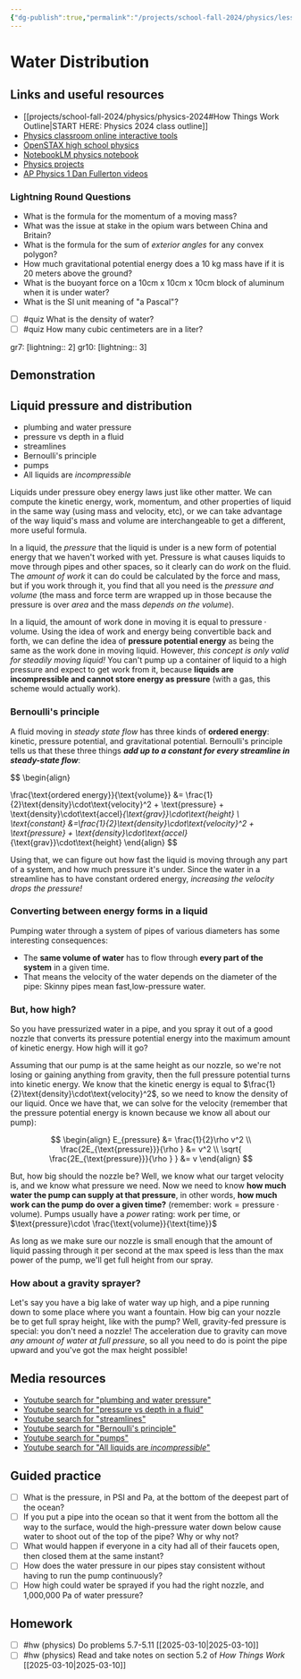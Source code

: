 ```yaml
---
{"dg-publish":true,"permalink":"/projects/school-fall-2024/physics/lessons/water-distribution/"}
---
```



#  Water Distribution

## Links and useful resources 

- [[projects/school-fall-2024/physics/physics-2024#How Things Work Outline\|START HERE: Physics 2024 class outline]]
- [Physics classroom online interactive tools](https://www.physicsclassroom.com/Lesson-Plans/Algebra-Based-Physics)
- [OpenSTAX high school physics](https://openstax.org/books/physics/pages/1-introduction)
- [NotebookLM physics notebook](https://notebooklm.google.com/notebook/94fe29f5-cebb-4621-9e03-d20110b7a978)
- [Physics projects](https://www.sciencebuddies.org/science-fair-projects/science-projects/physics/high-school)
- [AP Physics 1 Dan Fullerton videos](https://www.youtube.com/playlist?list=PLd2HWlWc-MsysWuL9ksneEM8cl5bk3bHH)



### Lightning Round Questions

- What is the formula for the momentum of a moving mass? 
- What was the issue at stake in the opium wars between China and Britain? 
- What is the formula for the sum of *exterior angles* for any convex polygon? 
- How much gravitational potential energy does a 10 kg mass have if it is 20 meters above the ground? 
- What is the buoyant force on a 10cm x 10cm x 10cm block of aluminum when it is under water? 
- What is the SI unit meaning of "a Pascal"? 

- [ ] #quiz What is the density of water?
- [ ] #quiz How many cubic centimeters are in a liter?

gr7: [lightning:: 2]
gr10: [lightning:: 3]

## Demonstration


## Liquid pressure and distribution

- plumbing and water pressure 
- pressure vs depth in a fluid 
- streamlines 
- Bernoulli's principle 
- pumps 
- All liquids are *incompressible* 

Liquids under pressure obey energy laws just like other matter. We can compute the kinetic energy, work, momentum, and other properties of liquid in the same way (using mass and velocity, etc), or we can take advantage of the way liquid's mass and volume are interchangeable to get a different, more useful formula.

In a liquid, the *pressure* that the liquid is under is a new form of potential energy that we haven't worked with yet. Pressure is what causes liquids to move through pipes and other spaces, so it clearly can do *work* on the fluid. The *amount of work* it can do could be calculated by the force and mass, but if you work through it, you find that all you need is the *pressure and volume* (the mass and force term are wrapped up in those because the pressure is over *area* and the mass *depends on the volume*).

In a liquid, the amount of work done in moving it is equal to $\text{pressure}\cdot\text{volume}$. Using the idea of work and energy being convertible back and forth, we can define the idea of **pressure potential energy** as being the same as the work done in moving liquid. However, *this concept is only valid for steadily moving liquid!* You can't pump up a container of liquid to a high pressure and expect to get work from it, because **liquids are incompressible and cannot store energy as pressure** (with a gas, this scheme would actually work).

### Bernoulli's principle

A fluid moving in *steady state flow* has three kinds of **ordered energy**: kinetic, pressure potential, and gravitational potential. Bernoulli's principle tells us that these three things ***add up to a constant for every streamline in steady-state flow***:

$$
\begin{align}

\frac{\text{ordered energy}}{\text{volume}} &= \frac{1}{2}\text{density}\cdot\text{velocity}^2 + \text{pressure} + \text{density}\cdot\text{accel}_{\text{grav}}\cdot\text{height} \\
\text{constant} &=\frac{1}{2}\text{density}\cdot\text{velocity}^2 + \text{pressure} + \text{density}\cdot\text{accel}_{\text{grav}}\cdot\text{height} 
\end{align}
$$

Using that, we can figure out how fast the liquid is moving through any part of a system, and how much pressure it's under. Since the water in a streamline has to have constant ordered energy, *increasing the velocity drops the pressure!* 

### Converting between energy forms in a liquid

Pumping water through a system of pipes of various diameters has some interesting consequences:
- The **same volume of water** has to flow through **every part of the system** in a given time.
- That means the velocity of the water depends on the diameter of the pipe: Skinny pipes mean fast,low-pressure water.

### But, how high?

So you have pressurized water in a pipe, and you spray it out of a good nozzle that converts its pressure potential energy into the maximum amount of kinetic energy. How high will it go?

Assuming that our pump is at the same height as our nozzle, so we're not losing or gaining anything from gravity, then the full pressure potential turns into kinetic energy. We know that the kinetic energy is equal to $\frac{1}{2}\text{density}\cdot\text{velocity}^2$, so we need to know the density of our liquid. Once we have that, we can solve for the velocity (remember that the pressure potential energy is known because we know all about our pump):

$$
\begin{align}
E_{pressure} &= \frac{1}{2}\rho v^2 \\
\frac{2E_{\text{pressure}}}{\rho } &= v^2 \\
\sqrt{ \frac{2E_{\text{pressure}}}{\rho } } &= v
\end{align}
$$

But, how big should the nozzle be? Well, we know what our target velocity is, and we know what pressure we need. Now we need to know **how much water the pump can supply at that pressure**, in other words, **how much work can the pump do over a given time?** (remember: $\text{work}=\text{pressure}\cdot\text{volume}$). Pumps usually have a *power* rating: work per time, or $\text{pressure}\cdot \frac{\text{volume}}{\text{time}}$

As long as we make sure our nozzle is small enough that the amount of liquid passing through it per second at the max speed is less than the max power of the pump, we'll get full height from our spray.


### How about a gravity sprayer?

Let's say you have a big lake of water way up high, and a pipe running down to some place where you want a fountain. How big can your nozzle be to get full spray height, like with the pump? Well, gravity-fed pressure is special: you don't need a nozzle! The acceleration due to gravity can move *any amount of water at full pressure*, so all you need to do is point the pipe upward and you've got the max height possible!


## Media resources

- [Youtube search for "plumbing and water pressure"](https://www.youtube.com/results?search_query=plumbing%20and%20water%20pressure) 
- [Youtube search for "pressure vs depth in a fluid"](https://www.youtube.com/results?search_query=pressure%20vs%20depth%20in%20a%20fluid) 
- [Youtube search for "streamlines"](https://www.youtube.com/results?search_query=streamlines) 
- [Youtube search for "Bernoulli's principle"](https://www.youtube.com/results?search_query=Bernoulli's%20principle) 
- [Youtube search for "pumps"](https://www.youtube.com/results?search_query=pumps) 
- [Youtube search for "All liquids are *incompressible*"](https://www.youtube.com/results?search_query=All%20liquids%20are%20*incompressible*) 

## Guided practice


- [ ] What is the pressure, in PSI and Pa, at the bottom of the deepest part of the ocean?  
- [ ] If you put a pipe into the ocean so that it went from the bottom all the way to the surface, would the high-pressure water down below cause water to shoot out of the top of the pipe? Why or why not?
- [ ] What would happen if everyone in a city had all of their faucets open, then closed them at the same instant?  
- [ ] How does the water pressure in our pipes stay consistent without having to run the pump continuously?  
- [ ] How high could water be sprayed if you had the right nozzle, and 1,000,000 Pa of water pressure?

## Homework

- [ ] #hw (physics) Do problems 5.7-5.11 [[2025-03-10\|2025-03-10]]
- [ ] #hw (physics) Read and take notes on section 5.2 of *How Things Work* [[2025-03-10\|2025-03-10]]
